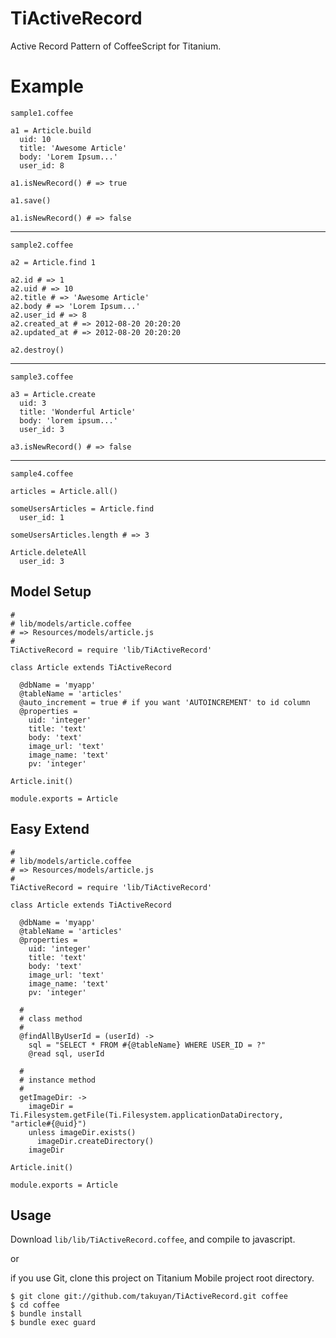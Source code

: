 # TiActiveRecord

Active Record Pattern of CoffeeScript for Titanium.

# Example

`sample1.coffee`

    a1 = Article.build
      uid: 10
      title: 'Awesome Article'
      body: 'Lorem Ipsum...'
      user_id: 8

    a1.isNewRecord() # => true

    a1.save()

    a1.isNewRecord() # => false

***

`sample2.coffee`

    a2 = Article.find 1

    a2.id # => 1
    a2.uid # => 10
    a2.title # => 'Awesome Article'
    a2.body # => 'Lorem Ipsum...'
    a2.user_id # => 8
    a2.created_at # => 2012-08-20 20:20:20
    a2.updated_at # => 2012-08-20 20:20:20

    a2.destroy()

***

`sample3.coffee`

    a3 = Article.create
      uid: 3
      title: 'Wonderful Article'
      body: 'lorem ipsum...'
      user_id: 3

    a3.isNewRecord() # => false

***

`sample4.coffee`

    articles = Article.all()

    someUsersArticles = Article.find
      user_id: 1

    someUsersArticles.length # => 3

    Article.deleteAll
      user_id: 3

## Model Setup

    #
    # lib/models/article.coffee
    # => Resources/models/article.js
    #
    TiActiveRecord = require 'lib/TiActiveRecord'

    class Article extends TiActiveRecord

      @dbName = 'myapp'
      @tableName = 'articles'
      @auto_increment = true # if you want 'AUTOINCREMENT' to id column
      @properties =
        uid: 'integer'
        title: 'text'
        body: 'text'
        image_url: 'text'
        image_name: 'text'
        pv: 'integer'

    Article.init()

    module.exports = Article

## Easy Extend

    #
    # lib/models/article.coffee
    # => Resources/models/article.js
    #
    TiActiveRecord = require 'lib/TiActiveRecord'

    class Article extends TiActiveRecord

      @dbName = 'myapp'
      @tableName = 'articles'
      @properties =
        uid: 'integer'
        title: 'text'
        body: 'text'
        image_url: 'text'
        image_name: 'text'
        pv: 'integer'

      #
      # class method
      #
      @findAllByUserId = (userId) ->
        sql = "SELECT * FROM #{@tableName} WHERE USER_ID = ?"
        @read sql, userId

      #
      # instance method
      #
      getImageDir: ->
        imageDir = Ti.Filesystem.getFile(Ti.Filesystem.applicationDataDirectory, "article#{@uid}")
        unless imageDir.exists()
          imageDir.createDirectory()
        imageDir

    Article.init()

    module.exports = Article

## Usage

Download `lib/lib/TiActiveRecord.coffee`,  and compile to javascript.

or

if you use Git, clone this project on Titanium Mobile project root directory.

    $ git clone git://github.com/takuyan/TiActiveRecord.git coffee
    $ cd coffee
    $ bundle install
    $ bundle exec guard


